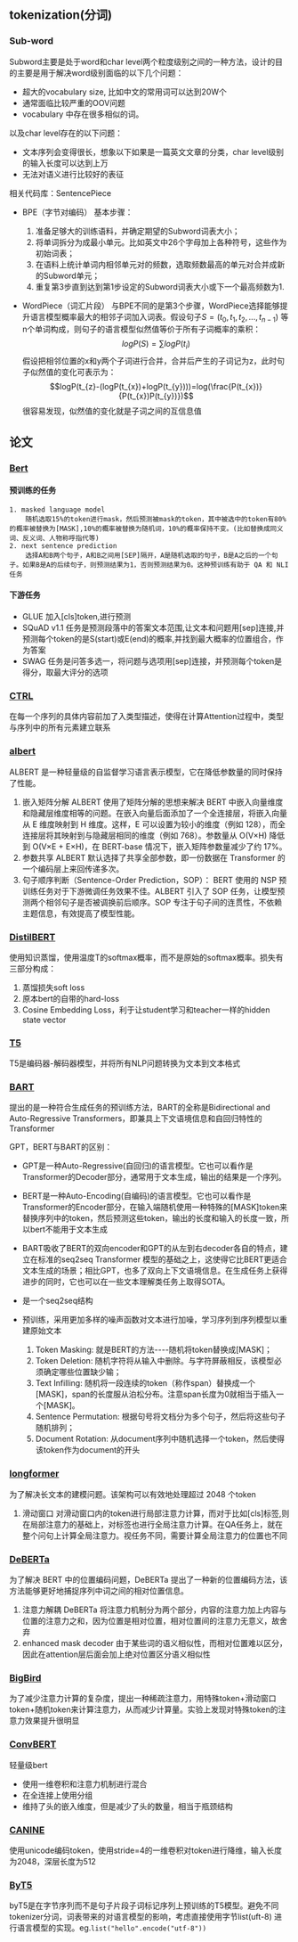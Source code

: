 ## tokenization(分词)

### Sub-word

Subword主要是处于word和char level两个粒度级别之间的一种方法，设计的目的主要是用于解决word级别面临的以下几个问题：

- 超大的vocabulary size, 比如中文的常用词可以达到20W个
- 通常面临比较严重的OOV问题
- vocabulary 中存在很多相似的词。

以及char level存在的以下问题：

- 文本序列会变得很长，想象以下如果是一篇英文文章的分类，char level级别的输入长度可以达到上万
- 无法对语义进行比较好的表征

相关代码库：SentencePiece

- BPE（字节对编码）
   基本步骤：
   1. 准备足够大的训练语料，并确定期望的Subword词表大小；
   2. 将单词拆分为成最小单元。比如英文中26个字母加上各种符号，这些作为初始词表；
   3. 在语料上统计单词内相邻单元对的频数，选取频数最高的单元对合并成新的Subword单元；
   4. 重复第3步直到达到第1步设定的Subword词表大小或下一个最高频数为1.

- WordPiece（词汇片段）
    与BPE不同的是第3个步骤，WordPiece选择能够提升语言模型概率最大的相邻子词加入词表。假设句子$S=(t_{0},t_{1},t_{2},...,t_{n-1})$ 等n个单词构成，则句子的语言模型似然值等价于所有子词概率的乘积：$$logP(S)=\sum logP(t_{i})$$
    假设把相邻位置的x和y两个子词进行合并，合并后产生的子词记为z，此时句子似然值的变化可表示为：$$logP(t_{z}-(logP(t_{x})+logP(t_{y})))=log(\frac{P(t_{x})}{P(t_{x})P(t_{y})})$$很容易发现，似然值的变化就是子词之间的互信息值

## 论文

### [Bert](https://arxiv.org/abs/1810.04805)

#### 预训练的任务

    1. masked language model
        随机选取15%的token进行mask，然后预测被mask的token，其中被选中的token有80%的概率被替换为[MASK],10%的概率被替换为随机词，10%的概率保持不变。(比如替换成同义词、反义词、人物称呼指代等)
    2. next sentence prediction
        选择A和B两个句子，A和B之间用[SEP]隔开，A是随机选取的句子，B是A之后的一个句子。如果B是A的后续句子，则预测结果为1，否则预测结果为0。这种预训练有助于 QA 和 NLI任务

#### 下游任务

- GLUE
    加入[cls]token,进行预测
- SQuAD v1.1
    任务是预测段落中的答案文本范围,让文本和问题用[sep]连接,并预测每个token的是S(start)或E(end)的概率,并找到最大概率的位置组合，作为答案
- SWAG
    任务是问答多选一，将问题与选项用[sep]连接，并预测每个token是得分，取最大评分的选项

### [CTRL](https://arxiv.org/pdf/1909.05858.pdf)

在每一个序列的具体内容前加了入类型描述，使得在计算Attention过程中，类型与序列中的所有元素建立联系

### [albert](https://arxiv.org/abs/1909.11942)

ALBERT 是一种轻量级的自监督学习语言表示模型，它在降低参数量的同时保持了性能。

1. 嵌入矩阵分解
    ALBERT 使用了矩阵分解的思想来解决 BERT 中嵌入向量维度和隐藏层维度相等的问题。在嵌入向量后面添加了一个全连接层，将嵌入向量从 E 维度映射到 H 维度。这样，E 可以设置为较小的维度（例如 128），而全连接层将其映射到与隐藏层相同的维度（例如 768）。参数量从 O(V×H) 降低到 O(V×E + E×H)，在 BERT-base 情况下，嵌入矩阵参数量减少了约 17%。
2. 参数共享
    ALBERT 默认选择了共享全部参数，即一份数据在 Transformer 的一个编码层上来回传递多次。
3. 句子顺序判断（Sentence-Order Prediction，SOP）：
    BERT 使用的 NSP 预训练任务对于下游微调任务效果不佳。ALBERT 引入了 SOP 任务，让模型预测两个相邻句子是否被调换前后顺序。SOP 专注于句子间的连贯性，不依赖主题信息，有效提高了模型性能。

### [DistilBERT](https://arxiv.org/pdf/1910.01108.pdf)

使用知识蒸馏，使用温度T的softmax概率，而不是原始的softmax概率。损失有三部分构成：

1. 蒸馏损失soft loss
2. 原本bert的自带的hard-loss
3. Cosine Embedding Loss，利于让student学习和teacher一样的hidden state vector

### [T5](https://arxiv.org/pdf/1910.10683.pdf)

T5是编码器-解码器模型，并将所有NLP问题转换为文本到文本格式

### [BART](https://arxiv.org/abs/1910.13461)

提出的是一种符合生成任务的预训练方法，BART的全称是Bidirectional and Auto-Regressive Transformers，即兼具上下文语境信息和自回归特性的Transformer

GPT，BERT与BART的区别：

- GPT是一种Auto-Regressive(自回归)的语言模型。它也可以看作是Transformer的Decoder部分，通常用于文本生成，输出的结果是一个序列。
- BERT是一种Auto-Encoding(自编码)的语言模型。它也可以看作是Transformer的Encoder部分，在输入端随机使用一种特殊的[MASK]token来替换序列中的token，然后预测这些token，输出的长度和输入的长度一致，所以bert不能用于文本生成
- BART吸收了BERT的双向encoder和GPT的从左到右decoder各自的特点，建立在标准的seq2seq Transformer 模型的基础之上，这使得它比BERT更适合文本生成的场景；相比GPT，也多了双向上下文语境信息。在生成任务上获得进步的同时，它也可以在一些文本理解类任务上取得SOTA。

- 是一个seq2seq结构
- 预训练，采用更加多样的噪声函数对文本进行加噪，学习序列到序列模型以重建原始文本
    1. Token Masking: 就是BERT的方法----随机将token替换成[MASK]；
    2. Token Deletion: 随机字符将从输入中删除。与字符屏蔽相反，该模型必须确定哪些位置缺少输；
    3. Text Infilling: 随机将一段连续的token（称作span）替换成一个[MASK]，span的长度服从泊松分布。注意span长度为0就相当于插入一个[MASK]。
    4. Sentence Permutation: 根据句号将文档分为多个句子，然后将这些句子随机排列；
    5. Document Rotation: 从document序列中随机选择一个token，然后使得该token作为document的开头

### [longformer](https://arxiv.org/abs/2004.05150)

为了解决长文本的建模问题。该架构可以有效地处理超过 2048 个token

1. 滑动窗口
    对滑动窗口内的token进行局部注意力计算，而对于比如[cls]标签,则在局部注意力的基础上，对标签也进行全局注意力计算。在QA任务上，就在整个问句上计算全局注意力。视任务不同，需要计算全局注意力的位置也不同

### [DeBERTa](https://arxiv.org/abs/2006.03654)

为了解决 BERT 中的位置编码问题，DeBERTa 提出了一种新的位置编码方法，该方法能够更好地捕捉序列中词之间的相对位置信息。

1. 注意力解耦
    DeBERTa 将注意力机制分为两个部分，内容的注意力加上内容与位置的注意力之和，因为位置是相对位置，相对位置间的注意力无意义，故舍弃
2. enhanced mask decoder
    由于某些词的语义相似性，而相对位置难以区分，因此在attention层后面会加上绝对位置区分语义相似性

### [BigBird](https://arxiv.org/abs/2007.14062)

为了减少注意力计算的复杂度，提出一种稀疏注意力，用特殊token+滑动窗口token+随机token来计算注意力，从而减少计算量。实验上发现对特殊token的注意力效果提升很明显

### [ConvBERT](https://arxiv.org/pdf/2008.02496.pdf)

轻量级bert

- 使用一维卷积和注意力机制进行混合
- 在全连接上使用分组
- 维持了头的嵌入维度，但是减少了头的数量，相当于瓶颈结构

### [CANINE](https://arxiv.org/abs/2103.06874)

使用unicode编码token，使用stride=4的一维卷积对token进行降维，输入长度为2048，深层长度为512

### [ByT5](https://arxiv.org/abs/2105.13626)

byT5是在字节序列而不是句子片段子词标记序列上预训练的T5模型。避免不同tokenizer分词，词表带来的对语言模型的影响，考虑直接使用字节list(uft-8) 进行语言模型的实现。eg.`list("hello".encode("utf-8"))`
